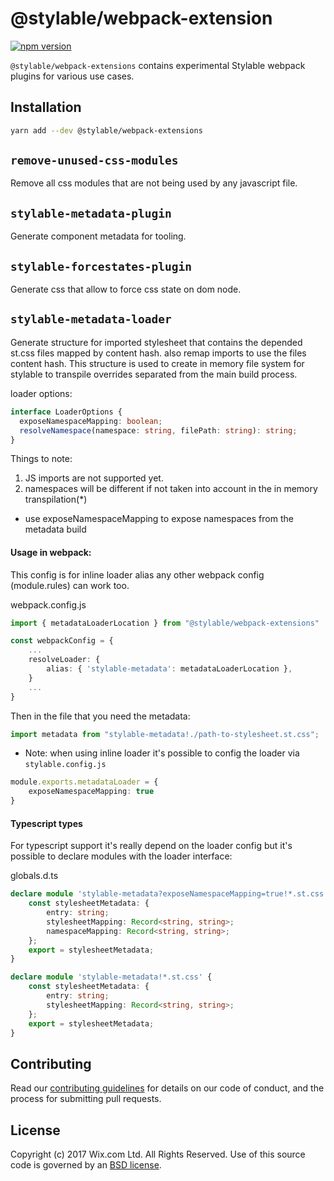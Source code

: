 # @stylable/webpack-extension

[![npm version](https://img.shields.io/npm/v/@stylable/webpack-extensions.svg)](https://www.npmjs.com/package/@stylable/webpack-extensions)

`@stylable/webpack-extensions` contains experimental Stylable webpack plugins for various use cases.

## Installation

```sh
yarn add --dev @stylable/webpack-extensions
```

## `remove-unused-css-modules`

Remove all css modules that are not being used by any javascript file.

## `stylable-metadata-plugin`

Generate component metadata for tooling.

## `stylable-forcestates-plugin`

Generate css that allow to force css state on dom node.

## `stylable-metadata-loader`

Generate structure for imported stylesheet that contains the depended st.css files mapped by content hash. also remap imports to use the files content hash. This structure is used to create in memory file system for stylable to transpile overrides separated from the main build process.

loader options:

```ts
interface LoaderOptions {
  exposeNamespaceMapping: boolean;
  resolveNamespace(namespace: string, filePath: string): string;
}
```

Things to note:

1. JS imports are not supported yet.
2. namespaces will be different if not taken into account in the in memory transpilation(\*)

- use exposeNamespaceMapping to expose namespaces from the metadata build

#### Usage in webpack:

This config is for inline loader alias any other webpack config (module.rules) can work too.

webpack.config.js

```ts
import { metadataLoaderLocation } from "@stylable/webpack-extensions"

const webpackConfig = {
    ...
    resolveLoader: {
        alias: { 'stylable-metadata': metadataLoaderLocation },
    }
    ...
}

```

Then in the file that you need the metadata:
```ts
import metadata from "stylable-metadata!./path-to-stylesheet.st.css";
```

- Note: when using inline loader it's possible to config the loader via `stylable.config.js`
```ts
module.exports.metadataLoader = {
    exposeNamespaceMapping: true    
}
```
#### Typescript types

For typescript support it's really depend on the loader config but it's possible to declare modules with the loader interface:

globals.d.ts
```ts
declare module 'stylable-metadata?exposeNamespaceMapping=true!*.st.css' {
    const stylesheetMetadata: {
        entry: string;
        stylesheetMapping: Record<string, string>;
        namespaceMapping: Record<string, string>;
    };
    export = stylesheetMetadata;
}

declare module 'stylable-metadata!*.st.css' {
    const stylesheetMetadata: {
        entry: string;
        stylesheetMapping: Record<string, string>;
    };
    export = stylesheetMetadata;
}
```
## Contributing

Read our [contributing guidelines](../../CONTRIBUTING.md) for details on our code of conduct, and the process for submitting pull requests.

## License

Copyright (c) 2017 Wix.com Ltd. All Rights Reserved. Use of this source code is governed by an [BSD license](./LICENSE).

